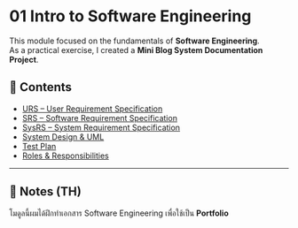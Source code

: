 # 01 Intro to Software Engineering

This module focused on the fundamentals of **Software Engineering**.  
As a practical exercise, I created a **Mini Blog System Documentation Project**.

## 📑 Contents
- [URS – User Requirement Specification](mini-blog-docs/docs/URS.md)  
- [SRS – Software Requirement Specification](mini-blog-docs/docs/SRS.md)  
- [SysRS – System Requirement Specification](mini-blog-docs/docs/SysRS.md)  
- [System Design & UML](mini-blog-docs/docs/design.md)  
- [Test Plan](mini-blog-docs/docs/test-plan.md)  
- [Roles & Responsibilities](mini-blog-docs/docs/roles.md)  

---

## 📝 Notes (TH)
โมดูลนี้ผมได้ฝึกทำเอกสาร Software Engineering เพื่อใช้เป็น **Portfolio**
